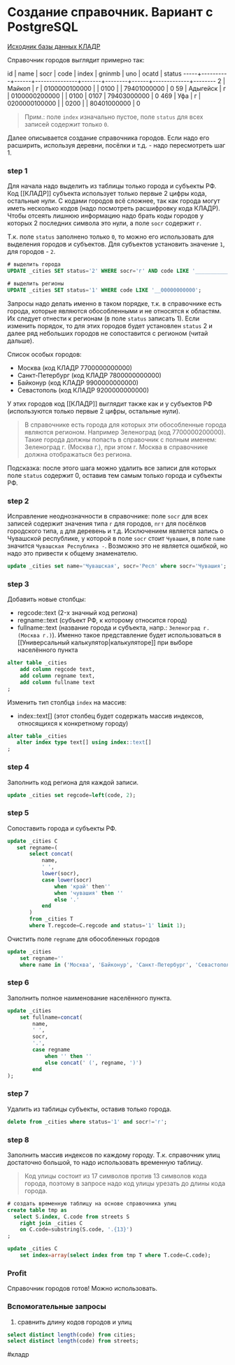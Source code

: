 # Создание справочник. Вариант с PostgreSQL

[Исходник базы данных КЛАДР](https://fias.nalog.ru/Frontend)

Справочник городов выглядит примерно так:

 id  |   name       | socr |     code      | index | gninmb | uno  |    ocatd    | status
-----+----------+------+---------------+-------+--------+------+-------------+--------
   2 | Майкоп     | г     | 0100000100000 |       | 0100   |      | 79401000000 | 0
  59 | Адыгейск | г      | 0100000200000 |       | 0100   | 0107 | 79403000000 | 0
 469 | Уфа          | г     | 0200000100000 |       | 0200   |      | 80401000000 | 0

> Прим.: поле `index` изначально пустое, поле `status` для всех записей содержит только `0`.


Далее описывается создание справочника городов. Если надо его расширить, используя деревни, посёлки и т.д. - надо пересмотреть шаг 1.

### step 1

 Для начала надо выделить из таблицы только города и субъекты РФ. Код [[КЛАДР]] субъекта использует только первые 2 цифры кода, остальные нули. С кодами городов всё сложнее, так как города могут иметь несколько кодов (надо посмотреть расшифровку кода КЛАДР). Чтобы отсеять лишнюю информацию надо брать коды городов у которых 2 последних символа это нули, а поле `socr` содержит `г`.

Т.к. поле `status` заполнено только `0`, то можно его использовать для выделения городов и субъектов. Для субъектов установить значение `1`, для городов - `2`.

```sql
# выделить города
UPDATE _cities SET status='2' WHERE socr='г' AND code LIKE '___________00';

# выделить регионы
UPDATE _cities SET status='1' WHERE code LIKE '__00000000000';
```

Запросы надо делать именно в таком порядке, т.к. в справочнике есть города, которые являются обособленными и не относятся к областям. Их следует отнести к регионам (в поле `status` записать 1).  Если изменить порядок, то для этих городов будет установлен `status` 2 и далее ряд небольших городов не сопоставится с регионом (читай дальше).

Список особых городов:
- Москва (код КЛАДР 7700000000000)
- Санкт-Петербург (код КЛАДР 7800000000000)
- Байконур (код КЛАДР 9900000000000)
- Севастополь (код КЛАДР 9200000000000)

У этих городов код [[КЛАДР]] выглядит также как и у субъектов РФ (используются только первые 2 цифры, остальные нули).

> В справочнике есть города для которых эти обособленные города являются регионом. Например Зеленоград (код 7700000200000). Такие города должны попасть в справочник с полным именем: Зеленоград г. (Москва г.), при этом г. Москва в справочнике должна отображаться без региона.

Подсказка: после этого шага можно удалить все записи для которых поле `status` содержит 0, оставив тем самым только города и субъекты РФ.
### step 2

Исправление неоднозначности в справочнике: поле `socr` для всех записей содержит значения типа `г` для городов,  `пгт` для посёлков городского типа,  `д` для деревень и т.д. Исключением является запись о Чувашской республике, у которой в поле `socr` стоит `Чувашия`, в поле `name` значится `Чувашская Республика -`. Возможно это не является ошибкой, но надо это привести к общему знаменателю.

```sql
update _cities set name='Чувашская', socr='Респ' where socr='Чувашия';
```

 
### step 3

Добавить новые столбцы:
- regcode::text (2-х значный код региона)
- regname::text (субъект РФ, к которому относится город)
- fullname::text (название города и субъекта, напр.: `Зеленоград г. (Москва г.)`). Именно такое представление будет использоваться в [[Универсальный калькулятор|калькуляторе]] при выборе населённого пункта

```sql
alter table _cities 
	add column regcode text, 
	add column regname text, 
	add column fullname text
;
```

Изменить тип столбца `index` на массив:
- index::text[] (этот столбец будет содержать массив индексов, относящихся к конкретному городу)

 ```sql
alter table _cities 
	alter index type text[] using index::text[]
;
```


### step 4

Заполнить код региона для каждой записи.

 ```sql
update _cities set regcode=left(code, 2);
```


### step 5

Сопоставить города и субъекты РФ.

 ```sql
update _cities C 
	set regname=(
		select concat(
			name, 
			' ', 
			lower(socr), 
			case lower(socr) 
				when 'край' then'' 
				when 'чувашия' then '' 
				else '.' 
			end
		) 
		from _cities T 
		where T.regcode=C.regcode and status='1' limit 1);
```

Очистить поле `regname` для обособленных городов

```sql
update _cities 
	set regname='' 
	where name in ('Москва', 'Байконур', 'Санкт-Петербург', 'Севастополь');
```

### step 6

Заполнить полное наименование населённого пункта.

```sql
update _cities 
	set fullname=concat(
		name, 
		' ', 
		socr, 
		'.',  
		case regname 
			when '' then '' 
			else concat(' (', regname, ')') 
		end
);
```

### step 7

Удалить из таблицы субъекты, оставив только города.

```sql
delete from _cities where status='1' and socr!='г';
```

### step 8

Заполнить массив индексов по каждому городу. Т.к. справочник улиц достаточно большой, то надо использовать временную таблицу.

> Код улицы состоит из 17 символов против 13 символов кода города, поэтому в запросе надо код улицы урезать до длины кода города.

```sql
# создать временную таблицу на основе справочника улиц
create table tmp as
  select S.index, C.code from streets S
    right join _cities C
    on C.code=substring(S.code, '.{13}')
;

update _cities C 
	set index=array(select index from tmp T where T.code=C.code);
```


### Profit

Справочник городов готов! Можно использовать.



### Вспомогательные запросы

1. сравнить длину кодов городов и улиц

```sql
select distinct length(code) from cities;
select distinct length(code) from streets;
```

#кладр